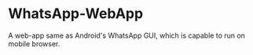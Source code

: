 # WhatsApp-WebApp
A web-app same as Android's WhatsApp GUI, which is capable to run on mobile browser.

